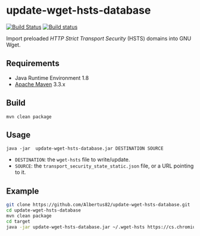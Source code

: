 # update-wget-hsts-database

[![Build Status](https://travis-ci.org/Albertus82/update-wget-hsts-database.svg?branch=master)](https://travis-ci.org/Albertus82/update-wget-hsts-database)
[![Build status](https://ci.appveyor.com/api/projects/status/github/Albertus82/update-wget-hsts-database?branch=master&svg=true)](https://ci.appveyor.com/project/Albertus82/update-wget-hsts-database)

Import preloaded *HTTP Strict Transport Security* (HSTS) domains into GNU Wget.

## Requirements

* Java Runtime Environment 1.8
* [Apache Maven](https://maven.apache.org) 3.3.x

## Build

`mvn clean package`

## Usage

`java -jar  update-wget-hsts-database.jar DESTINATION SOURCE`

* `DESTINATION`: the `wget-hsts` file to write/update.
* `SOURCE`: the `transport_security_state_static.json` file, or a URL pointing to it.

## Example

```sh
git clone https://github.com/Albertus82/update-wget-hsts-database.git
cd update-wget-hsts-database
mvn clean package
cd target
java -jar update-wget-hsts-database.jar ~/.wget-hsts https://cs.chromium.org/codesearch/f/chromium/src/net/http/transport_security_state_static.json
```

